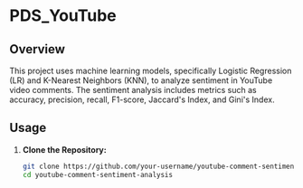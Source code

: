 # PDS_YouTube

## Overview

This project uses machine learning models, specifically Logistic Regression (LR) and K-Nearest Neighbors (KNN), to analyze sentiment in YouTube video comments. The sentiment analysis includes metrics such as accuracy, precision, recall, F1-score, Jaccard's Index, and Gini's Index.

## Usage

1. **Clone the Repository:**
   ```bash
   git clone https://github.com/your-username/youtube-comment-sentiment-analysis.git
   cd youtube-comment-sentiment-analysis
